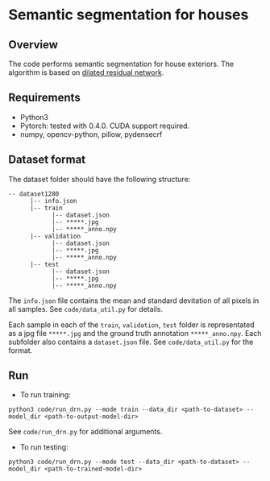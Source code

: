 # Semantic segmentation for houses
## Overview
The code performs semantic segmentation for house exteriors. The algorithm is based on [dilated residual network](https://arxiv.org/abs/1705.09914).

## Requirements
* Python3
* Pytorch: tested with 0.4.0. CUDA support required.
* numpy, opencv-python, pillow, pydensecrf

## Dataset format
The dataset folder should have the following structure:

```
-- dataset1280
      |-- info.json
      |-- train
            |-- dataset.json
            |-- *****.jpg
            |-- *****_anno.npy
      |-- validation
            |-- dataset.json
            |-- *****.jpg
            |-- *****_anno.npy
      |-- test
            |-- dataset.json
            |-- *****.jpg
            |-- *****_anno.npy
```

The `info.json` file contains the mean and standard devitation of all pixels in all samples. See `code/data_util.py` for details.

Each sample in each of the `train`, `validation`, `test` folder is representated as a jpg file `*****.jpg` and the ground truth
annotation `*****_anno.npy`. Each subfolder also contains a `dataset.json` file. See `code/data_util.py` for the format.

## Run
* To run training:
```
python3 code/run_drn.py --mode train --data_dir <path-to-dataset> --model_dir <path-to-output-model-dir>
```
See `code/run_drn.py` for additional arguments.

* To run testing:
```
python3 code/run_drn.py --mode test --data_dir <path-to-dataset> --model_dir <path-to-trained-model-dir>
```
